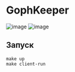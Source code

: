 # GophKeeper
![image](https://github.com/cucumberjaye/GophKeeper/assets/101933425/a244bcf1-80ab-4994-8b58-2b86c91551b2)
![image](https://github.com/cucumberjaye/GophKeeper/assets/101933425/c00cb4c1-706a-43d2-9fd9-4ee95487ac19)

## Запуск
```
make up
make client-run
```
